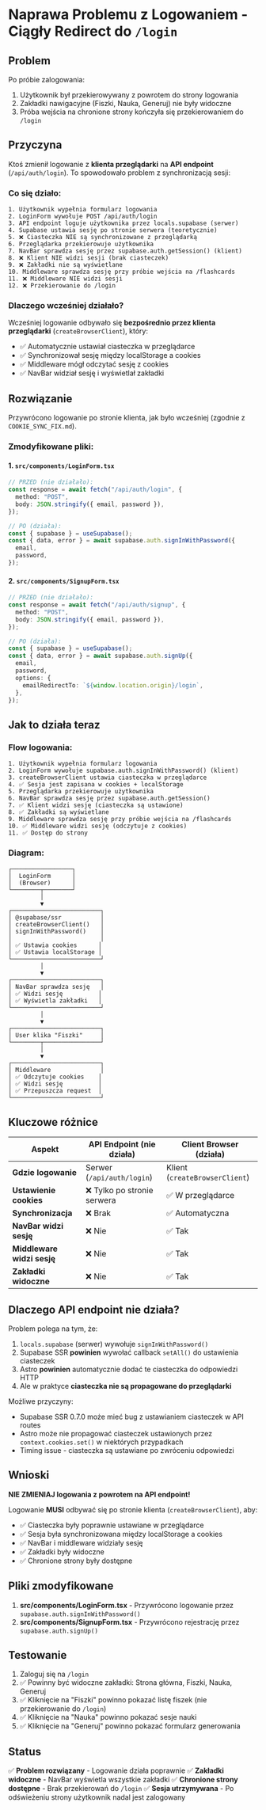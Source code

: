 # Naprawa Problemu z Logowaniem - Ciągły Redirect do `/login`

## Problem

Po próbie zalogowania:
1. Użytkownik był przekierowywany z powrotem do strony logowania
2. Zakładki nawigacyjne (Fiszki, Nauka, Generuj) nie były widoczne
3. Próba wejścia na chronione strony kończyła się przekierowaniem do `/login`

## Przyczyna

Ktoś zmienił logowanie z **klienta przeglądarki** na **API endpoint** (`/api/auth/login`). To spowodowało problem z synchronizacją sesji:

### Co się działo:
```
1. Użytkownik wypełnia formularz logowania
2. LoginForm wywołuje POST /api/auth/login
3. API endpoint loguje użytkownika przez locals.supabase (serwer)
4. Supabase ustawia sesję po stronie serwera (teoretycznie)
5. ❌ Ciasteczka NIE są synchronizowane z przeglądarką
6. Przeglądarka przekierowuje użytkownika
7. NavBar sprawdza sesję przez supabase.auth.getSession() (klient)
8. ❌ Klient NIE widzi sesji (brak ciasteczek)
9. ❌ Zakładki nie są wyświetlane
10. Middleware sprawdza sesję przy próbie wejścia na /flashcards
11. ❌ Middleware NIE widzi sesji
12. ❌ Przekierowanie do /login
```

### Dlaczego wcześniej działało?

Wcześniej logowanie odbywało się **bezpośrednio przez klienta przeglądarki** (`createBrowserClient`), który:
- ✅ Automatycznie ustawiał ciasteczka w przeglądarce
- ✅ Synchronizował sesję między localStorage a cookies
- ✅ Middleware mógł odczytać sesję z cookies
- ✅ NavBar widział sesję i wyświetlał zakładki

## Rozwiązanie

Przywrócono logowanie po stronie klienta, jak było wcześniej (zgodnie z `COOKIE_SYNC_FIX.md`).

### Zmodyfikowane pliki:

#### 1. `src/components/LoginForm.tsx`
```typescript
// PRZED (nie działało):
const response = await fetch("/api/auth/login", {
  method: "POST",
  body: JSON.stringify({ email, password }),
});

// PO (działa):
const { supabase } = useSupabase();
const { data, error } = await supabase.auth.signInWithPassword({
  email,
  password,
});
```

#### 2. `src/components/SignupForm.tsx`
```typescript
// PRZED (nie działało):
const response = await fetch("/api/auth/signup", {
  method: "POST",
  body: JSON.stringify({ email, password }),
});

// PO (działa):
const { supabase } = useSupabase();
const { data, error } = await supabase.auth.signUp({
  email,
  password,
  options: {
    emailRedirectTo: `${window.location.origin}/login`,
  },
});
```

## Jak to działa teraz

### Flow logowania:
```
1. Użytkownik wypełnia formularz logowania
2. LoginForm wywołuje supabase.auth.signInWithPassword() (klient)
3. createBrowserClient ustawia ciasteczka w przeglądarce
4. ✅ Sesja jest zapisana w cookies + localStorage
5. Przeglądarka przekierowuje użytkownika
6. NavBar sprawdza sesję przez supabase.auth.getSession()
7. ✅ Klient widzi sesję (ciasteczka są ustawione)
8. ✅ Zakładki są wyświetlane
9. Middleware sprawdza sesję przy próbie wejścia na /flashcards
10. ✅ Middleware widzi sesję (odczytuje z cookies)
11. ✅ Dostęp do strony
```

### Diagram:
```
┌─────────────────┐
│  LoginForm      │
│  (Browser)      │
└────────┬────────┘
         │
         ▼
┌─────────────────────────┐
│ @supabase/ssr           │
│ createBrowserClient()   │
│ signInWithPassword()    │
│                         │
│ ✅ Ustawia cookies      │
│ ✅ Ustawia localStorage │
└─────────────────────────┘
         │
         ▼
┌─────────────────────────┐
│ NavBar sprawdza sesję   │
│ ✅ Widzi sesję          │
│ ✅ Wyświetla zakładki   │
└─────────────────────────┘
         │
         ▼
┌─────────────────────────┐
│ User klika "Fiszki"     │
└────────┬────────────────┘
         │
         ▼
┌─────────────────────────┐
│ Middleware              │
│ ✅ Odczytuje cookies    │
│ ✅ Widzi sesję          │
│ ✅ Przepuszcza request  │
└─────────────────────────┘
```

## Kluczowe różnice

| Aspekt | API Endpoint (nie działa) | Client Browser (działa) |
|--------|---------------------------|-------------------------|
| **Gdzie logowanie** | Serwer (`/api/auth/login`) | Klient (`createBrowserClient`) |
| **Ustawienie cookies** | ❌ Tylko po stronie serwera | ✅ W przeglądarce |
| **Synchronizacja** | ❌ Brak | ✅ Automatyczna |
| **NavBar widzi sesję** | ❌ Nie | ✅ Tak |
| **Middleware widzi sesję** | ❌ Nie | ✅ Tak |
| **Zakładki widoczne** | ❌ Nie | ✅ Tak |

## Dlaczego API endpoint nie działa?

Problem polega na tym, że:
1. `locals.supabase` (serwer) wywołuje `signInWithPassword()`
2. Supabase SSR **powinien** wywołać callback `setAll()` do ustawienia ciasteczek
3. Astro **powinien** automatycznie dodać te ciasteczka do odpowiedzi HTTP
4. Ale w praktyce **ciasteczka nie są propagowane do przeglądarki**

Możliwe przyczyny:
- Supabase SSR 0.7.0 może mieć bug z ustawianiem ciasteczek w API routes
- Astro może nie propagować ciasteczek ustawionych przez `context.cookies.set()` w niektórych przypadkach
- Timing issue - ciasteczka są ustawiane po zwróceniu odpowiedzi

## Wnioski

**NIE ZMIENIAJ logowania z powrotem na API endpoint!**

Logowanie **MUSI** odbywać się po stronie klienta (`createBrowserClient`), aby:
- ✅ Ciasteczka były poprawnie ustawiane w przeglądarce
- ✅ Sesja była synchronizowana między localStorage a cookies
- ✅ NavBar i middleware widziały sesję
- ✅ Zakładki były widoczne
- ✅ Chronione strony były dostępne

## Pliki zmodyfikowane

1. **src/components/LoginForm.tsx** - Przywrócono logowanie przez `supabase.auth.signInWithPassword()`
2. **src/components/SignupForm.tsx** - Przywrócono rejestrację przez `supabase.auth.signUp()`

## Testowanie

1. Zaloguj się na `/login`
2. ✅ Powinny być widoczne zakładki: Strona główna, Fiszki, Nauka, Generuj
3. ✅ Kliknięcie na "Fiszki" powinno pokazać listę fiszek (nie przekierowanie do `/login`)
4. ✅ Kliknięcie na "Nauka" powinno pokazać sesje nauki
5. ✅ Kliknięcie na "Generuj" powinno pokazać formularz generowania

## Status

✅ **Problem rozwiązany** - Logowanie działa poprawnie
✅ **Zakładki widoczne** - NavBar wyświetla wszystkie zakładki
✅ **Chronione strony dostępne** - Brak przekierowań do `/login`
✅ **Sesja utrzymywana** - Po odświeżeniu strony użytkownik nadal jest zalogowany

